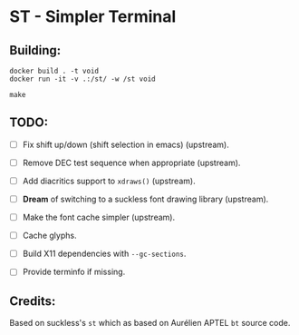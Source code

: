# ST - Simpler Terminal

## Building:

```shell
docker build . -t void
docker run -it -v .:/st/ -w /st void

make
```

## TODO:
- [ ] Fix shift up/down (shift selection in emacs) (upstream).
- [ ] Remove DEC test sequence when appropriate (upstream).
- [ ] Add diacritics support to `xdraws()` (upstream).
- [ ] **Dream** of switching to a suckless font drawing library (upstream).
- [ ] Make the font cache simpler (upstream).
- [ ] Cache glyphs.
- [ ] Build X11 dependencies with `--gc-sections`.
- [ ] Provide terminfo if missing.


## Credits:

Based on suckless's `st` which as based on Aurélien APTEL `bt` source code.
